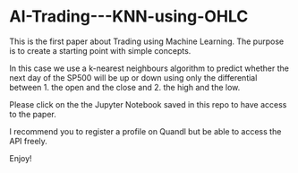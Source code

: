 # AI-Trading---KNN-using-OHLC

This is the first paper about Trading using Machine Learning. The purpose is to create a starting point with simple concepts.

In this case we use a k-nearest neighbours algorithm to predict whether the next day of the SP500 will be up or down using only the differential between 1. the open and the close and 2. the high and the low.

Please click on the the Jupyter Notebook saved in this repo to have access to the paper.

I recommend you to register a profile on Quandl but be able to access the API freely.

Enjoy!
